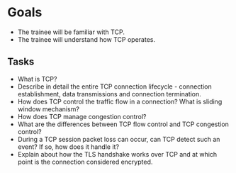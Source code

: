 # Goals

- The trainee will be familiar with TCP.
- The trainee will understand how TCP operates.

## Tasks

- What is TCP?
- Describe in detail the entire TCP connection lifecycle - connection establishment, data transmissions and connection termination.
- How does TCP control the traffic flow in a connection? What is sliding window mechanism?
- How does TCP manage congestion control?
- What are the differences between TCP flow control and TCP congestion control?
- During a TCP session packet loss can occur, can TCP detect such an event? If so, how does it handle it?
- Explain about how the TLS handshake works over TCP and at which point is the connection considered encrypted.
